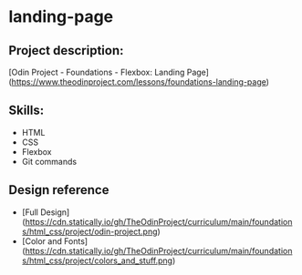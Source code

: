 # landing-page

## Project description: 
[Odin Project - Foundations - Flexbox: Landing Page] (https://www.theodinproject.com/lessons/foundations-landing-page)

## Skills: 
- HTML
- CSS
- Flexbox
- Git commands

## Design reference
- [Full Design] (https://cdn.statically.io/gh/TheOdinProject/curriculum/main/foundations/html_css/project/odin-project.png)
- [Color and Fonts] (https://cdn.statically.io/gh/TheOdinProject/curriculum/main/foundations/html_css/project/colors_and_stuff.png)
